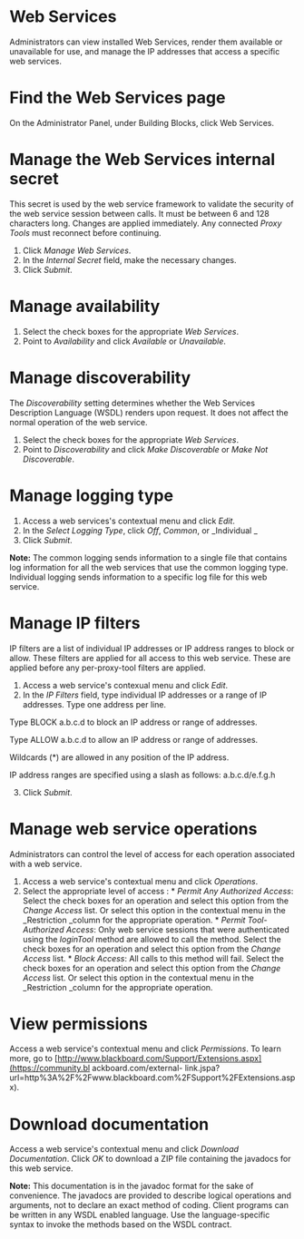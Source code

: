 # Web Services
Administrators can view installed Web Services, render them available or
unavailable for use, and manage the IP addresses that access a specific web
services.

# Find the Web Services page

On the Administrator Panel, under Building Blocks, click Web Services.

# Manage the Web Services internal secret

This secret is used by the web service framework to validate the security of
the web service session between calls. It must be between 6 and 128 characters
long. Changes are applied immediately. Any connected _Proxy Tools_ must
reconnect before continuing.

  1. Click _Manage Web Services_.
  2. In the _Internal Secret_ field, make the necessary changes.
  3. Click _Submit_.

# Manage availability

  1. Select the check boxes for the appropriate _Web Services_.
  2. Point to _Availability_ and click _Available_ or _Unavailable_.

# Manage discoverability

The _Discoverability_ setting determines whether the Web Services Description
Language (WSDL) renders upon request. It does not affect the normal operation
of the web service.

  1. Select the check boxes for the appropriate _Web Services_.
  2. Point to _Discoverability_ and click _Make Discoverable_ or _Make Not Discoverable_.

# Manage logging type

  1. Access a web services's contextual menu and click _Edit_.
  2. In the _Select Logging Type_, click _Off_, _Common_, or _Individual _
  3. Click _Submit_.

**Note:** The common logging sends information to a single file that contains log information for all the web services that use the common logging type. Individual logging sends information to a specific log file for this web service.

# Manage IP filters

IP filters are a list of individual IP addresses or IP address ranges to block
or allow. These filters are applied for all access to this web service. These
are applied before any per-proxy-tool filters are applied.

  1. Access a web service's contexual menu and click _Edit_.
  2. In the _IP Filters_ field, type individual IP addresses or a range of IP addresses. Type one address per line.

Type BLOCK a.b.c.d to block an IP address or range of addresses.

Type ALLOW a.b.c.d to allow an IP address or range of addresses.

Wildcards (*) are allowed in any position of the IP address.

IP address ranges are specified using a slash as follows: a.b.c.d/e.f.g.h

  3. Click _Submit_.

# Manage web service operations

Administrators can control the level of access for each operation associated
with a web service.

  1. Access a web service's contextual menu and click _Operations_.
  2. Select the appropriate level of access :
    * _Permit Any Authorized Access_: Select the check boxes for an operation and select this option from the _Change Access_ list. Or select this option in the contextual menu in the _Restriction _column for the appropriate operation.
    * _Permit Tool-Authorized Access_: Only web service sessions that were authenticated using the _loginTool_ method are allowed to call the method. Select the check boxes for an operation and select this option from the _Change Access_ list.
    * _Block Access_: All calls to this method will fail. Select the check boxes for an operation and select this option from the _Change Access_ list. Or select this option in the contextual menu in the _Restriction _column for the appropriate operation.

# View permissions

Access a web service's contextual menu and click _Permissions_. To learn more,
go to [http://www.blackboard.com/Support/Extensions.aspx](https://community.bl
ackboard.com/external-
link.jspa?url=http%3A%2F%2Fwww.blackboard.com%2FSupport%2FExtensions.aspx).

# Download documentation

Access a web service's contextual menu and click _Download Documentation_.
Click _OK_ to download a ZIP file containing the javadocs for this web
service.

**Note:** This documentation is in the javadoc format for the sake of convenience. The javadocs are provided to describe logical operations and arguments, not to declare an exact method of coding. Client programs can be written in any WSDL enabled language. Use the language-specific syntax to invoke the methods based on the WSDL contract.

